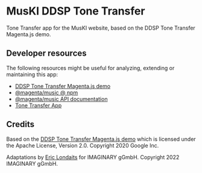 # MusKI DDSP Tone Transfer

Tone Transfer app for the MusKI website, based on the DDSP Tone Transfer Magenta.js demo.

## Developer resources

The following resources might be useful for analyzing, extending or maintaining this app:

- [DDSP Tone Transfer Magenta.js demo](https://magenta.github.io/magenta-js/music/demos/ddsp_tone_transfer.html)
- [@magenta/music @ npm](https://www.npmjs.com/package/@magenta/music#ddsp)
- [@magenta/music API documentation](https://magenta.github.io/magenta-js/music/index.html)
- [Tone Transfer App](https://sites.research.google/tonetransfer)

## Credits

Based on the [DDSP Tone Transfer Magenta.js demo](https://magenta.github.io/magenta-js/music/demos/ddsp_tone_transfer.html) 
which is licensed under the Apache License, Version 2.0.
Copyright 2020 Google Inc.

Adaptations by [Eric Londaits](mailto:eric.londaits@imaginary.org) for IMAGINARY gGmbH.
Copyright 2022 IMAGINARY gGmbH.
